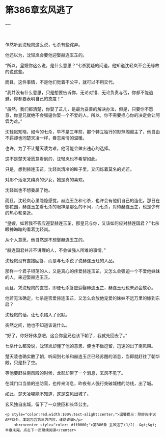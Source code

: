 # 第386章玄风逃了
~~
    	    <p name="pagetop" href="javascript:void(0);" onclick="return false" style="line-height: 35px;padding: 10px;color: #333;"> </p><p>乍然听到沈轻岚这么说，七杀有些诧异。</p><p>他还以为，沈轻岚会要他迎娶赫连玉芷的。</p><p>“所以，皇嫂你这么说，是什么意思？”七杀犹疑的问道，他知道沈轻岚不会无缘故的说这些。</p><p>而且，这件事情，不是他们觉着不公平，就可以不用交代。</p><p>“我并没有什么意思，只是想要告诉你，无论对错、无论负责与否，你都不能逃避，你都要表明自己的态度！”</p><p>“虽然，我们都清楚，你娶了芷儿，是最为妥善的解决办法，但是，只要你不愿意，你皇兄就绝不会强逼你娶一个不爱的人。所以，你不需要担心你的决定会让阿霖为难。”</p><p>沈轻岚知晓，如今的七杀，早不是三年前，那个特立独行的影煞阁阁主了，他自由不羁却也同楚天凌一样，眷恋亲情的温暖。</p><p>也许，为了不让楚天凌为难，他可能会做出违心的选择。</p><p>这不是楚天凌愿意看到的，沈轻岚也不希望如此。</p><p>只是，想到赫连玉芷，沈轻岚清冷的眸子里，又闪烁着莫名的光芒。</p><p>对那个活泼又纯真的少女，她是真的喜欢。</p><p>沈轻岚也不想委屈了她。</p><p>而且，沈轻岚心里隐隐感觉，赫连玉芷和七杀，也许会有他们自己的造化，那日在御花园，赫连玉芷看七杀的眼神是那么的不同，而七杀，对待赫连玉芷，也是少有的热心和亲近。</p><p>“皇嫂，如若我不答应迎娶赫连玉芷，那皇兄与你，又该如何应对赫连国君？”七杀眼神晦暗的看着沈轻岚。</p><p>从个人意愿，他自然是不想娶赫连玉芷的。</p><p>“赫连国君并非不讲理的人，不会做强人所难的事情。”</p><p>沈轻岚没有直接回答，而是与七杀说了说赫连玉珏的人品。</p><p>那样一个君子坦荡的人，又是真心的疼爱赫连玉芷，又怎么会强迫一个不爱他妹妹的人，来迎娶赫连玉芷。</p><p>而且，凭沈轻岚的直觉，即便七杀答应迎娶赫连玉芷，赫连玉珏也未必会放心。</p><p>他若无法确定，七杀是否爱赫连玉芷，又怎么会放他宠爱的妹妹不远万里的嫁到东启？</p><p>沈轻岚的话，让七杀陷入了沉默。</p><p>突然之间，他也不知道该说什么。</p><p>“好了，你好好休息吧，这会你皇兄也该下朝了，我就先回去了。”</p><p>七杀什么都没说，沈轻岚却懂了他的意思，便也不做逗留，迅速的出了南风殿。</p><p>楚天凌也确实散了朝，听闻到七杀和赫连玉芷已经苏醒的消息，当即就赶往了朝华殿，只是扑了空。</p><p>等他要赶往南风殿的时候，龙影却带了一个消息，玄风不见了。</p><p>在城门口当值的巡防营，也传来消息，昨夜有人强行突破城楼的防线，出了城。</p><p>如此，楚天凌哪能不知道，这是玄风出城了。</p><p>玄风独自出城，留下了一众使臣和长华公主。</p>
    	
   	<p style="color:red;width:100%;text-alight:center;">温馨提示：除妙阅小说APP以外，本站包含第三方内容，谨防诈骗</p>
    	<br><center style="color: #ff0000;">第386章 玄风逃了(1/2)--&gt;&gt;本章未完，点击下一页继续阅读</center>
    	